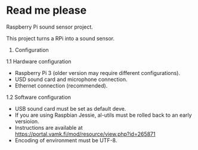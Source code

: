 # Read me please

Raspberry Pi sound sensor project.

This project turns a RPi into a sound sensor.

1. Configuration

1.1 Hardware configuration

 - Raspberry Pi 3 (older version may require different configurations).
 - USD sound card and microphone connection.
 - Ethernet connection (recommended).

1.2 Software configuration

 - USB sound card must be set as default deve.
 - If you are using Raspbian Jessie, al-utils must be rolled back to an early versioion.
  - Instructions are available at https://portal.vamk.fi/mod/resource/view.php?id=265871
 - Encoding of environment must be UTF-8.

